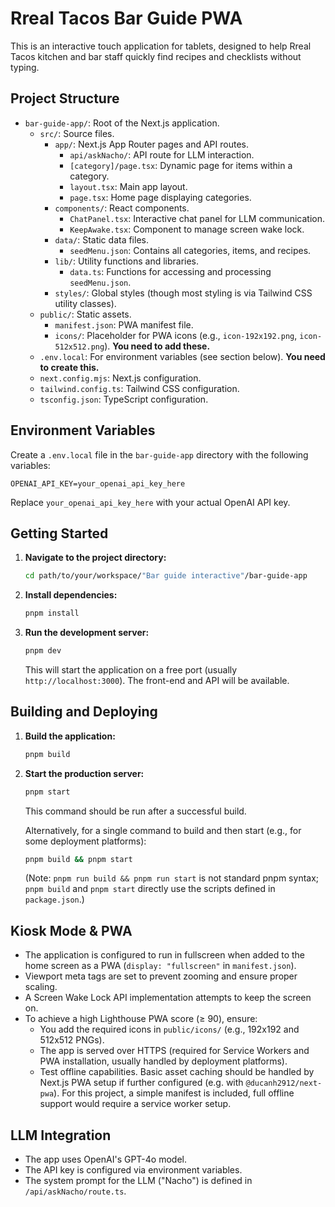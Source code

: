 # Rreal Tacos Bar Guide PWA

This is an interactive touch application for tablets, designed to help Rreal Tacos kitchen and bar staff quickly find recipes and checklists without typing.

## Project Structure

- `bar-guide-app/`: Root of the Next.js application.
  - `src/`: Source files.
    - `app/`: Next.js App Router pages and API routes.
      - `api/askNacho/`: API route for LLM interaction.
      - `[category]/page.tsx`: Dynamic page for items within a category.
      - `layout.tsx`: Main app layout.
      - `page.tsx`: Home page displaying categories.
    - `components/`: React components.
      - `ChatPanel.tsx`: Interactive chat panel for LLM communication.
      - `KeepAwake.tsx`: Component to manage screen wake lock.
    - `data/`: Static data files.
      - `seedMenu.json`: Contains all categories, items, and recipes.
    - `lib/`: Utility functions and libraries.
      - `data.ts`: Functions for accessing and processing `seedMenu.json`.
    - `styles/`: Global styles (though most styling is via Tailwind CSS utility classes).
  - `public/`: Static assets.
    - `manifest.json`: PWA manifest file.
    - `icons/`: Placeholder for PWA icons (e.g., `icon-192x192.png`, `icon-512x512.png`). **You need to add these.**
  - `.env.local`: For environment variables (see section below). **You need to create this.**
  - `next.config.mjs`: Next.js configuration.
  - `tailwind.config.ts`: Tailwind CSS configuration.
  - `tsconfig.json`: TypeScript configuration.

## Environment Variables

Create a `.env.local` file in the `bar-guide-app` directory with the following variables:

```env
OPENAI_API_KEY=your_openai_api_key_here
```

Replace `your_openai_api_key_here` with your actual OpenAI API key.

## Getting Started

1.  **Navigate to the project directory:**

    ```bash
    cd path/to/your/workspace/"Bar guide interactive"/bar-guide-app
    ```

2.  **Install dependencies:**

    ```bash
    pnpm install
    ```

3.  **Run the development server:**
    ```bash
    pnpm dev
    ```
    This will start the application on a free port (usually `http://localhost:3000`). The front-end and API will be available.

## Building and Deploying

1.  **Build the application:**

    ```bash
    pnpm build
    ```

2.  **Start the production server:**

    ```bash
    pnpm start
    ```

    This command should be run after a successful build.

    Alternatively, for a single command to build and then start (e.g., for some deployment platforms):

    ```bash
    pnpm build && pnpm start
    ```

    (Note: `pnpm run build && pnpm run start` is not standard pnpm syntax; `pnpm build` and `pnpm start` directly use the scripts defined in `package.json`.)

## Kiosk Mode & PWA

- The application is configured to run in fullscreen when added to the home screen as a PWA (`display: "fullscreen"` in `manifest.json`).
- Viewport meta tags are set to prevent zooming and ensure proper scaling.
- A Screen Wake Lock API implementation attempts to keep the screen on.
- To achieve a high Lighthouse PWA score (≥ 90), ensure:
  - You add the required icons in `public/icons/` (e.g., 192x192 and 512x512 PNGs).
  - The app is served over HTTPS (required for Service Workers and PWA installation, usually handled by deployment platforms).
  - Test offline capabilities. Basic asset caching should be handled by Next.js PWA setup if further configured (e.g. with `@ducanh2912/next-pwa`). For this project, a simple manifest is included, full offline support would require a service worker setup.

## LLM Integration

- The app uses OpenAI's GPT-4o model.
- The API key is configured via environment variables.
- The system prompt for the LLM ("Nacho") is defined in `/api/askNacho/route.ts`.
